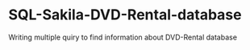 # SQL-Sakila-DVD-Rental-database
Writing multiple quiry to find information about DVD-Rental database
